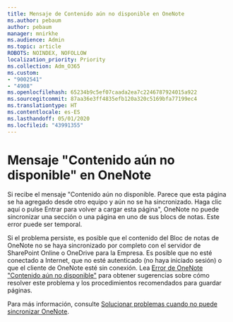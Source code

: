 ```yaml
---
title: Mensaje de Contenido aún no disponible en OneNote
ms.author: pebaum
author: pebaum
manager: mnirkhe
ms.audience: Admin
ms.topic: article
ROBOTS: NOINDEX, NOFOLLOW
localization_priority: Priority
ms.collection: Adm_O365
ms.custom:
- "9002541"
- "4908"
ms.openlocfilehash: 65234b9c5ef07caada2ea7c2246787924015a922
ms.sourcegitcommit: 87aa36e3ff4835efb120a320c5169bfa77199ec4
ms.translationtype: HT
ms.contentlocale: es-ES
ms.lasthandoff: 05/01/2020
ms.locfileid: "43991355"
---
```

# <a name="content-not-yet-available-message-in-onenote"></a>Mensaje "Contenido aún no disponible" en OneNote

Si recibe el mensaje "Contenido aún no disponible. Parece que esta página se ha agregado desde otro equipo y aún no se ha sincronizado. Haga clic aquí o pulse Entrar para volver a cargar esta página", OneNote no puede sincronizar una sección o una página en uno de sus blocs de notas. Este error puede ser temporal.

Si el problema persiste, es posible que el contenido del Bloc de notas de OneNote no se haya sincronizado por completo con el servidor de SharePoint Online o OneDrive para la Empresa. Es posible que no esté conectado a Internet, que no esté autenticado (no haya iniciado sesión) o que el cliente de OneNote esté sin conexión. Lea [Error de OneNote "Contenido aún no disponible"](https://docs.microsoft.com/office/troubleshoot/onenote/onenote-error-content-not-yet-available) para obtener sugerencias sobre cómo resolver este problema y los procedimientos recomendados para guardar páginas.

Para más información, consulte [Solucionar problemas cuando no puede sincronizar OneNote](https://support.office.com/article/Fix-issues-when-you-can-t-sync-OneNote-299495ef-66d1-448f-90c1-b785a6968d45).
